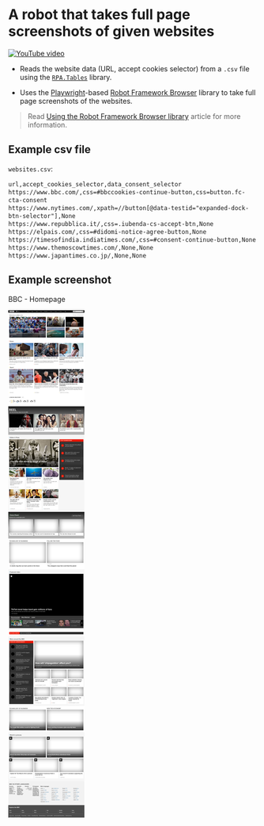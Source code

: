 # A robot that takes full page screenshots of given websites

[![YouTube video](https://img.youtube.com/vi/aQkXTHP3Xxw/0.jpg)](http://www.youtube.com/watch?v=aQkXTHP3Xxw)

- Reads the website data (URL, accept cookies selector) from a `.csv` file using the [`RPA.Tables`](https://robocorp.com/docs/libraries/rpa-framework/rpa-tables) library.

- Uses the [Playwright](https://playwright.dev/)-based [Robot Framework Browser](https://robotframework-browser.org/) library to take full page screenshots of the websites.

> Read [Using the Robot Framework Browser library](https://robocorp.com/docs/development-guide/browser/playwright) article for more information.

## Example csv file

`websites.csv`:

```
url,accept_cookies_selector,data_consent_selector
https://www.bbc.com/,css=#bbccookies-continue-button,css=button.fc-cta-consent
https://www.nytimes.com/,xpath=//button[@data-testid="expanded-dock-btn-selector"],None
https://www.repubblica.it/,css=.iubenda-cs-accept-btn,None
https://elpais.com/,css=#didomi-notice-agree-button,None
https://timesofindia.indiatimes.com/,css=#consent-continue-button,None
https://www.themoscowtimes.com/,None,None
https://www.japantimes.co.jp/,None,None
```

## Example screenshot

BBC - Homepage

<img src="images/bbc.png" style="margin-bottom:20px">
